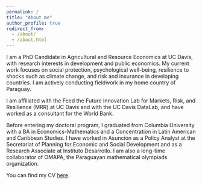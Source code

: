 ```yaml
---
permalink: /
title: "About me"
author_profile: true
redirect_from: 
  - /about/
  - /about.html
---
```


I am a PhD Candidate in Agricultural and Resource Economics at UC Davis, with research interests in development and public economics. My current work focuses on social protection, psychological well-being, resilience to shocks such as climate change, and risk and insurance in developing countries. I am actively conducting fieldwork in my home country of Paraguay. 

I am affiliated with the Feed the Future Innovation Lab for Markets, Risk, and Resilience (MRR) at UC Davis and with the UC Davis DataLab, and have worked as a consultant for the World Bank.

Before entering my doctoral program, I graduated from Columbia University with a BA in Economics-Mathematics and a Concentration in Latin American and Caribbean Studies. I have worked in Asunción as a Policy Analyst at the Secretariat of Planning for Economic and Social Development and as a Research Associate at Instituto Desarrollo. I am also a long-time collaborator of OMAPA, the Paraguayan mathematical olympiads organization.

You can find my CV [here](https://www.dropbox.com/scl/fi/hplikq48vlx8b9o2w0jjx/Sugastti_CV_0824.pdf?rlkey=9secnov1pmxq0ej0dnntborm4&st=pv6e9act&dl=0).
